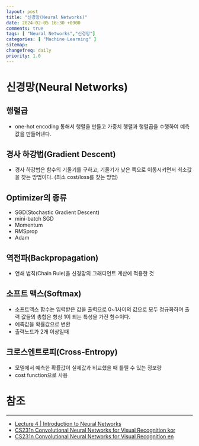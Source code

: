 ```yaml
---
layout: post
title: "신경망(Neural Networks)"
date: 2024-02-05 16:30 +0900
comments: true
tags: [ "Neural Networks","신경망"]
categories: [ "Machine Learning" ]
sitemap:
changefreq: daily
priority: 1.0
---
```


# 신경망(Neural Networks)

## 행렬곱

* one-hot encoding 통해서 행렬을 만들고 가중치 행렬과 행렬곱을 수행하여 예측값을 만들어낸다.

## 경사 하강법(Gradient Descent)

* 경사 하강법은 함수의 기울기를 구하고, 기울기가 낮은 쪽으로 이동시키면서 최소값을 찾는 방법이다. (최소 cost/loss를 찾는 방법)

## Optimizer의 종류

* SGD(Stochastic Gradient Descent)
* mini-batch SGD
* Momentum
* RMSprop
* Adam

## 역전파(Backpropagation)
* 연쇄 법칙(Chain Rule)을 신경망의 그래디언트 계산에 적용한 것

## 소프트 맥스(Softmax)
* 소프트맥스 함수는 입력받은 값을 출력으로 0~1사이의 값으로 모두 정규화하며 출력 값들의 총합은 항상 1이 되는 특성을 가진 함수이다.
* 예측값을 확률값으로 변환
* 출력노드가 2개 이상일때

## 크로스엔트로피(Cross-Entropy)
* 모델에서 예측한 확률값이 실제값과 비교했을 때 틀릴 수 있는 정보량
* cost function으로 사용

# 참조
-----

* [Lecture 4 | Introduction to Neural Networks](https://www.youtube.com/watch?v=d14TUNcbn1k)
* [CS231n Convolutional Neural Networks for Visual Recognition kor](https://aikorea.org/cs231n/optimization-2/)
* [CS231n Convolutional Neural Networks for Visual Recognition en](https://cs231n.github.io/optimization-2/)
